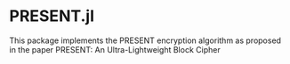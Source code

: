 # PRESENT.jl
This package implements the PRESENT encryption algorithm as proposed in the paper PRESENT: An Ultra-Lightweight Block Cipher
